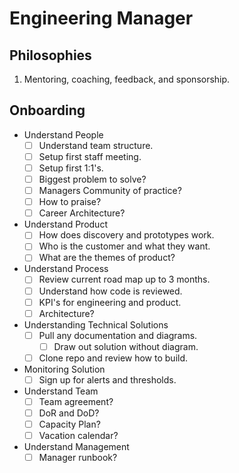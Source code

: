 # Engineering Manager

## Philosophies
1. Mentoring, coaching, feedback, and sponsorship.

## Onboarding
* Understand People
  - [ ] Understand team structure.
  - [ ] Setup first staff meeting.
  - [ ] Setup first 1:1's.
  - [ ] Biggest problem to solve?
  - [ ] Managers Community of practice?
  - [ ] How to praise?
  - [ ] Career Architecture?
* Understand Product
  - [ ] How does discovery and prototypes work.
  - [ ] Who is the customer and what they want.
  - [ ] What are the themes of product?
* Understand Process
  - [ ] Review current road map up to 3 months.
  - [ ] Understand how code is reviewed.
  - [ ] KPI's for engineering and product.
  - [ ] Architecture?
* Understanding Technical Solutions
  - [ ] Pull any documentation and diagrams.
    - [ ] Draw out solution without diagram.
  - [ ] Clone repo and review how to build.
* Monitoring Solution
  - [ ] Sign up for alerts and thresholds.
* Understand Team
  - [ ] Team agreement?
  - [ ] DoR and DoD?
  - [ ] Capacity Plan?
  - [ ] Vacation calendar?
* Understand Management
  - [ ] Manager runbook?
